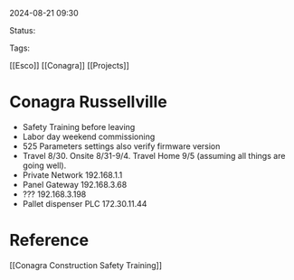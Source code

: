 
2024-08-21 09:30

Status:

Tags:

[[Esco]] 
[[Conagra]]
[[Projects]]

# Conagra Russellville

- Safety Training before leaving
- Labor day weekend commissioning
- 525 Parameters settings also verify firmware version
- Travel 8/30. Onsite 8/31-9/4. Travel Home 9/5 (assuming all things are going well).
- Private Network 192.168.1.1
- Panel Gateway 192.168.3.68
- ??? 192.168.3.198
- Pallet dispenser PLC 172.30.11.44
# Reference

[[Conagra Construction Safety Training]]
